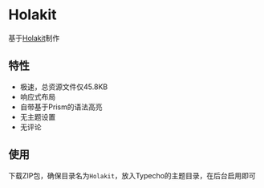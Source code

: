 # Holakit

基于[Holakit](https://teamhola.github.io/holakit/)制作

## 特性

- 极速，总资源文件仅45.8KB
- 响应式布局
- 自带基于Prism的语法高亮
- 无主题设置
- 无评论

## 使用

下载ZIP包，确保目录名为`Holakit`，放入Typecho的主题目录，在后台启用即可

